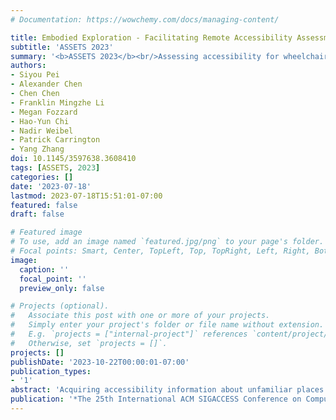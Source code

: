 ```yaml
---
# Documentation: https://wowchemy.com/docs/managing-content/

title: Embodied Exploration - Facilitating Remote Accessibility Assessment for Wheelchair Users with Virtual Reality
subtitle: 'ASSETS 2023'
summary: '<b>ASSETS 2023</b><br/>Assessing accessibility for wheelchair users can be challenging, due to lack of accessibility details needed for individual users. Embodied Exploration is a VR technique to deliver the experience of a physical visit while keeping the convenience of remote assessment. Embodied Exploration allows wheelchair users to explore high-fidelity digital replicas of physical environments with themselves embodied by avatars, leveraging the increasingly affordable VR headsets.'
authors:
- Siyou Pei
- Alexander Chen
- Chen Chen
- Franklin Mingzhe Li
- Megan Fozzard
- Hao-Yun Chi
- Nadir Weibel
- Patrick Carrington
- Yang Zhang
doi: 10.1145/3597638.3608410
tags: [ASSETS, 2023]
categories: []
date: '2023-07-18'
lastmod: 2023-07-18T15:51:01-07:00
featured: false
draft: false

# Featured image
# To use, add an image named `featured.jpg/png` to your page's folder.
# Focal points: Smart, Center, TopLeft, Top, TopRight, Left, Right, BottomLeft, Bottom, BottomRight.
image:
  caption: ''
  focal_point: ''
  preview_only: false

# Projects (optional).
#   Associate this post with one or more of your projects.
#   Simply enter your project's folder or file name without extension.
#   E.g. `projects = ["internal-project"]` references `content/project/deep-learning/index.md`.
#   Otherwise, set `projects = []`.
projects: []
publishDate: '2023-10-22T00:00:01-07:00'
publication_types:
- '1'
abstract: 'Acquiring accessibility information about unfamiliar places in advance is essential for wheelchair users to make better decisions about physical visits. Today’s assessment approaches such as phone calls, photos/videos, or 360° virtual tours often fall short of providing the specific accessibility details needed for individual differences. For example, they may not reveal crucial information like whether the legroom underneath a table is spacious enough or if the spatial configuration of an appliance is convenient for wheelchair users. In response, we present Embodied Exploration, a Virtual Reality (VR) technique to deliver the experience of a physical visit while keeping the convenience of remote assessment. Embodied Exploration allows wheelchair users to explore high-fidelity digital replicas of physical environments with themselves embodied by avatars, leveraging the increasingly affordable VR headsets. With a preliminary exploratory study, we investigated the needs and iteratively refined our techniques. Through a real-world user study with six wheelchair users, we found Embodied Exploration is able to facilitate remote and accurate accessibility assessment. We also discuss design implications for embodiment, safety, and practicality. This is a collaborative work with UCLA HiLab.'
publication: '*The 25th International ACM SIGACCESS Conference on Computers and Accessibility (New York, NY, USA)(ASSETS’23). Association for Computing Machinery, New York, NY, USA.*'
---
```

